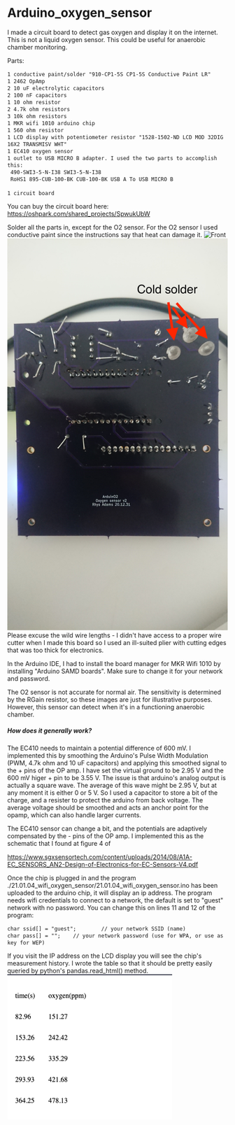 # Arduino_oxygen_sensor

I made a circuit board to detect gas oxygen and display it on the internet. This is not a liquid oxygen sensor. This could be useful for anaerobic chamber monitoring.

Parts:
```
1 conductive paint/solder "910-CP1-5S CP1-5S Conductive Paint LR"
1 2462 OpAmp
2 10 uF electrolytic capacitors
2 100 nF capacitors
1 10 ohm resistor
2 4.7k ohm resistors
3 10k ohm resistors
1 MKR wifi 1010 arduino chip
1 560 ohm resistor
1 LCD display with potentiometer resistor "1528-1502-ND LCD MOD 32DIG 16X2 TRANSMISV WHT"
1 EC410 oxygen sensor
1 outlet to USB MICRO B adapter. I used the two parts to accomplish this:
 490-SWI3-5-N-I38 SWI3-5-N-I38
 RoHS1 895-CUB-100-BK CUB-100-BK USB A To USB MICRO B

1 circuit board
```
You can buy the circuit board here:
https://oshpark.com/shared_projects/SpwukUbW

Solder all the parts in, except for the O2 sensor. For the O2 sensor I used conductive paint since the instructions say that heat can damage it.
![Front](front.JPG "Front")
![Back](back.JPG "back")
Please excuse the wild wire lengths - I didn't have access to a proper wire cutter when I made this board so I used an ill-suited plier with cutting edges that was too thick for electronics.

In the Arduino IDE, I had to install the board manager for MKR Wifi 1010 by installing "Arduino SAMD boards". Make sure to change it for your network and password.

The O2 sensor is not accurate for normal air. The sensitivity is determined by the RGain resistor, so these images are just for illustrative purposes. However, this sensor can detect when it's in a functioning anaerobic chamber.

##### How does it generally work?
The EC410 needs to maintain a potential difference of 600 mV. I implemented this by smoothing the Arduino's Pulse Width Modulation (PWM, 4.7k ohm and 10 uF capacitors) and applying this smoothed signal to the + pins of the OP amp. I have set the virtual ground to be 2.95 V and the 600 mV higer + pin to be 3.55 V. The issue is that arduino's analog output is actually a square wave. The average of this wave might be 2.95 V, but at any moment it is either 0 or 5 V. So I used a capacitor to store a bit of the charge, and a resister to protect the arduino from back voltage. The average voltage should be smoothed and acts an anchor point for the opamp, which can also handle larger currents. 

The EC410 sensor can change a bit, and the potentials are adaptively compensated by the - pins of the OP amp. I implemented this as the schematic that I found at figure 4 of

https://www.sgxsensortech.com/content/uploads/2014/08/A1A-EC_SENSORS_AN2-Design-of-Electronics-for-EC-Sensors-V4.pdf



Once the chip is plugged in and the program ./21.01.04_wifi_oxygen_sensor/21.01.04_wifi_oxygen_sensor.ino has been uploaded to the arduino chip, it will display an ip address. The program needs wifi credentials to connect to a network, the default is set to "guest" network with no password. You can change this on lines 11 and 12 of the program:
```
char ssid[] = "guest";        // your network SSID (name)
char pass[] = "";    // your network password (use for WPA, or use as key for WEP)
```
If you visit the IP address on the LCD display you will see the chip's measurement history. I wrote the table so that it should be pretty easily queried by python's pandas.read_html() method.
![Website](website.png "website")
